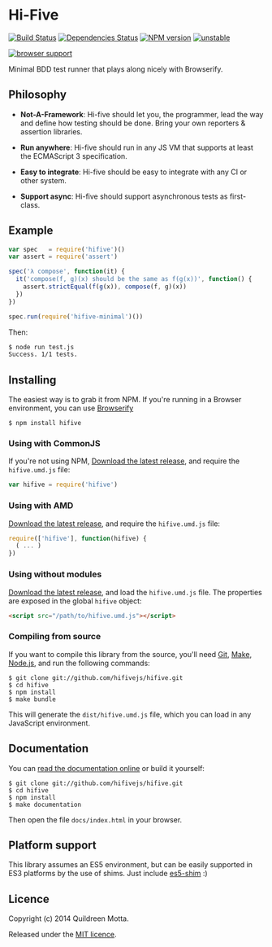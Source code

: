 Hi-Five
=======

[![Build Status](https://travis-ci.org/hifivejs/hifive.png)](https://travis-ci.org/hifivejs/hifive)
[![Dependencies Status](https://david-dm.org/hifivejs/hifive.png)](https://david-dm.org/hifivejs/hifive.png)
[![NPM version](https://badge.fury.io/js/hifive.png)](http://badge.fury.io/js/hifive)
[![unstable](http://hughsk.github.io/stability-badges/dist/unstable.svg)](http://github.com/hughsk/stability-badges)

[![browser support](http://ci.testling.com/hifivejs/hifive.png)](http://ci.testling.com/hifivejs/hifive)

Minimal BDD test runner that plays along nicely with Browserify.

## Philosophy

  - **Not-A-Framework**: Hi-five should let you, the programmer, lead the way
    and define how testing should be done. Bring your own reporters & assertion
    libraries.

  - **Run anywhere**: Hi-five should run in any JS VM that supports at least
    the ECMAScript 3 specification.

  - **Easy to integrate**: Hi-five should be easy to integrate with any CI or
    other system.

  - **Support async**: Hi-five should support asynchronous tests as
    first-class.


## Example

```js
var spec   = require('hifive')()
var assert = require('assert')

spec('λ compose', function(it) {
  it('compose(f, g)(x) should be the same as f(g(x))', function() {
    assert.strictEqual(f(g(x)), compose(f, g)(x))
  })
})

spec.run(require('hifive-minimal')())
```

Then:

```bash
$ node run test.js
Success. 1/1 tests.
```

## Installing

The easiest way is to grab it from NPM. If you're running in a Browser
environment, you can use [Browserify][]

    $ npm install hifive


### Using with CommonJS

If you're not using NPM, [Download the latest release][release], and require
the `hifive.umd.js` file:

```js
var hifive = require('hifive')
```


### Using with AMD

[Download the latest release][release], and require the `hifive.umd.js`
file:

```js
require(['hifive'], function(hifive) {
  ( ... )
})
```


### Using without modules

[Download the latest release][release], and load the `hifive.umd.js`
file. The properties are exposed in the global `hifive` object:

```html
<script src="/path/to/hifive.umd.js"></script>
```


### Compiling from source

If you want to compile this library from the source, you'll need [Git][],
[Make][], [Node.js][], and run the following commands:

    $ git clone git://github.com/hifivejs/hifive.git
    $ cd hifive
    $ npm install
    $ make bundle
    
This will generate the `dist/hifive.umd.js` file, which you can load in
any JavaScript environment.

    
## Documentation

You can [read the documentation online][docs] or build it yourself:

    $ git clone git://github.com/hifivejs/hifive.git
    $ cd hifive
    $ npm install
    $ make documentation

Then open the file `docs/index.html` in your browser.


## Platform support

This library assumes an ES5 environment, but can be easily supported in ES3
platforms by the use of shims. Just include [es5-shim][] :)


## Licence

Copyright (c) 2014 Quildreen Motta.

Released under the [MIT licence](https://github.com/hifivejs/hifive/blob/master/LICENCE).

<!-- links -->
[Fantasy Land]: https://github.com/fantasyland/fantasy-land
[Browserify]: http://browserify.org/
[Git]: http://git-scm.com/
[Make]: http://www.gnu.org/software/make/
[Node.js]: http://nodejs.org/
[es5-shim]: https://github.com/kriskowal/es5-shim
[docs]: http://hifivejs.github.io/hifive
<!-- [release: https://github.com/hifivejs/hifive/releases/download/v$VERSION/hifive-$VERSION.tar.gz] -->
[release]: https://github.com/hifivejs/hifive/releases/download/v0.3.2/hifive-0.3.2.tar.gz
<!-- [/release] -->
